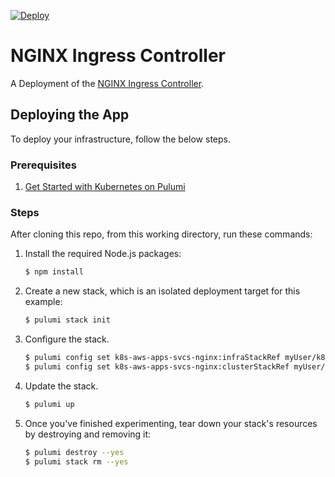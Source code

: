 [![Deploy](https://get.pulumi.com/new/button.svg)](https://app.pulumi.com/new?template=https://github.com/pulumi/kubernetes-guides/blob/master/general-app-services/nginx-ingress-controller/README.md)

# NGINX Ingress Controller

A Deployment of the [NGINX Ingress Controller][k8s-nginx].

[k8s-nginx]: https://github.com/kubernetes/ingress-nginx

## Deploying the App

To deploy your infrastructure, follow the below steps.

### Prerequisites

1. [Get Started with Kubernetes on Pulumi](https://www.pulumi.com/docs/get-started/kubernetes/)

### Steps

After cloning this repo, from this working directory, run these commands:

1. Install the required Node.js packages:

    ```bash
    $ npm install
    ```

1. Create a new stack, which is an isolated deployment target for this example:

    ```bash
    $ pulumi stack init
    ```

1. Configure the stack.

    ```bash
    $ pulumi config set k8s-aws-apps-svcs-nginx:infraStackRef myUser/k8s-<cloud>-infra/dev-1573589378
    $ pulumi config set k8s-aws-apps-svcs-nginx:clusterStackRef myUser/k8s-<cloud>-cluster/dev-1571780002
    ```

1. Update the stack.

    ```bash
    $ pulumi up
    ```
   
1. Once you've finished experimenting, tear down your stack's resources by destroying and removing it:

    ```bash
    $ pulumi destroy --yes
    $ pulumi stack rm --yes
    ```
